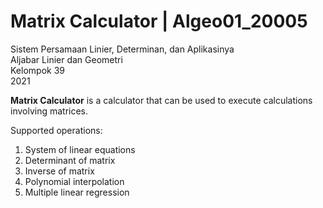 # Matrix Calculator | Algeo01_20005
Sistem Persamaan Linier, Determinan, dan Aplikasinya  
Aljabar Linier dan Geometri  
Kelompok 39  
2021  
  
**Matrix Calculator** is a calculator that can be used to execute calculations involving matrices.  
  
Supported operations:
1. System of linear equations
2. Determinant of matrix
3. Inverse of matrix
4. Polynomial interpolation
5. Multiple linear regression
